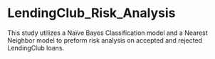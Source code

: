 # LendingClub_Risk_Analysis
This study utilizes a Naïve Bayes Classification model and a Nearest Neighbor model to preform risk analysis on accepted and rejected LendingClub loans. 
